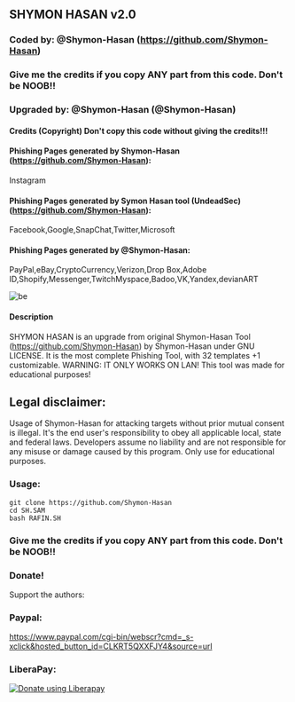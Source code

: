 ## SHYMON HASAN v2.0
### Coded by: @Shymon-Hasan (https://github.com/Shymon-Hasan)
### Give me the credits if you copy ANY part from this code. Don't be NOOB!!
### Upgraded by: @Shymon-Hasan (@Shymon-Hasan)

#### Credits (Copyright) Don't copy this code without giving the credits!!!
#### Phishing Pages generated by Shymon-Hasan (https://github.com/Shymon-Hasan):
Instagram
#### Phishing Pages generated by Symon Hasan tool (UndeadSec) (https://github.com/Shymon-Hasan):
Facebook,Google,SnapChat,Twitter,Microsoft
#### Phishing Pages generated by @Shymon-Hasan:
PayPal,eBay,CryptoCurrency,Verizon,Drop Box,Adobe ID,Shopify,Messenger,TwitchMyspace,Badoo,VK,Yandex,devianART

![be](https://user-images.githubusercontent.com/34893261/43515905-332cf580-955a-11e8-9447-d32d0f8975c4.png)

#### Description
SHYMON HASAN is an upgrade from original Shymon-Hasan Tool (https://github.com/Shymon-Hasan) by Shymon-Hasan under GNU LICENSE. It is the most complete Phishing Tool,  with 32 templates +1 customizable. WARNING: IT ONLY WORKS ON LAN! This tool was made for educational purposes!

## Legal disclaimer:
Usage of Shymon-Hasan for attacking targets without prior mutual consent is illegal. It's the end user's responsibility to obey all applicable local, state and federal laws. Developers assume no liability and are not responsible for any misuse or damage caused by this program. Only use for educational purposes.


### Usage:
```
git clone https://github.com/Shymon-Hasan
cd SH.SAM
bash RAFIN.SH
```

### Give me the credits if you copy ANY part from this code. Don't be NOOB!!
### Donate!
Support the authors:
### Paypal:
https://www.paypal.com/cgi-bin/webscr?cmd=_s-xclick&hosted_button_id=CLKRT5QXXFJY4&source=url
### LiberaPay:
<noscript><a href="https://liberapay.com/Shymon-Hasan/donate"><img alt="Donate using Liberapay" src="https://liberapay.com/assets/widgets/donate.svg"></a></noscript>
